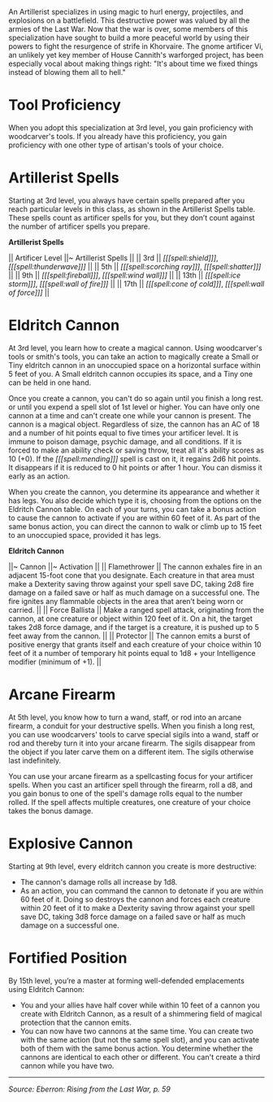 An Artillerist specializes in using magic to hurl energy, projectiles, and explosions on a battlefield. This destructive power was valued by all the armies of the Last War. Now that the war is over, some members of this specialization have sought to build a more peaceful world by using their powers to fight the resurgence of strife in Khorvaire. The gnome artificer Vi, an unlikely yet key member of House Cannith's warforged project, has been especially vocal about making things right: "It's about time we fixed things instead of blowing them all to hell." 

# Tool Proficiency

When you adopt this specialization at 3rd level, you gain proficiency with woodcarver's tools. If you already have this proficiency, you gain proficiency with one other type of artisan's tools of your choice.

# Artillerist Spells

Starting at 3rd level, you always have certain spells prepared after you reach particular levels in this class, as shown in the Artillerist Spells table. These spells count as artificer spells for you, but they don’t count against the number of artificer spells you prepare.

**Artillerist Spells**

|| Artificer Level ||~ Artillerist Spells ||
|| 3rd || _[[[spell:shield]]]_, _[[[spell:thunderwave]]]_ ||
|| 5th || _[[[spell:scorching ray]]]_, _[[[spell:shatter]]]_ ||
|| 9th || _[[[spell:fireball]]]_, _[[[spell:wind wall]]]_ ||
|| 13th || _[[[spell:ice storm]]]_, _[[[spell:wall of fire]]]_ ||
|| 17th || _[[[spell:cone of cold]]]_, _[[[spell:wall of force]]]_ ||

# Eldritch Cannon

At 3rd level, you learn how to create a magical cannon. Using woodcarver's tools or smith's tools, you can take an action to magically create a Small or Tiny eldritch cannon in an unoccupied space on a horizontal surface within 5 feet of you. A Small eldritch cannon occupies its space, and a Tiny one can be held in one hand.

Once you create a cannon, you can't do so again until you finish a long rest. or until you expend a spell slot of 1st level or higher. You can have only one cannon at a time and can't create one while your cannon is present. The cannon is a magical object. Regardless of size, the cannon has an AC of 18 and a number of hit points equal to five times your artificer level. It is immune to poison damage, psychic damage, and all conditions. If it is forced to make an ability check or saving throw, treat all it's ability scores as 10 (+0). If the _[[[spell:mending]]]_ spell is cast on it, it regains 2d6 hit points. It disappears if it is reduced to 0 hit points or after 1 hour. You can dismiss it early as an action.

When you create the cannon, you determine its appearance and whether it has legs. You also decide which type it is, choosing from the options on the Eldritch Cannon table. On each of your turns, you can take a bonus action to cause the cannon to activate if you are within 60 feet of it. As part of the same bonus action, you can direct the cannon to walk or climb up to 15 feet to an unoccupied space, provided it has legs.

**Eldritch Cannon**

||~ Cannon ||~ Activation ||
|| Flamethrower || The cannon exhales fire in an adjacent 15-foot cone that you designate. Each creature in that area must make a Dexterity saving throw against your spell save DC, taking 2d8 fire damage on a failed save or half as much damage on a successful one. The fire ignites any flammable objects in the area that aren’t being worn or carried. ||
|| Force Ballista || Make a ranged spell attack, originating from the cannon, at one creature or object within 120 feet of it. On a hit, the target takes 2d8 force damage, and if the target is a creature, it is pushed up to 5 feet away from the cannon. ||
|| Protector || The cannon emits a burst of positive energy that grants itself and each creature of your choice within 10 feet of it a number of temporary hit points equal to 1d8 + your Intelligence modifier (minimum of +1). ||

# Arcane Firearm

At 5th level, you know how to turn a wand, staff, or rod into an arcane firearm, a conduit for your destructive spells. When you finish a long rest, you can use woodcarvers' tools to carve special sigils into a wand, staff or rod and thereby turn it into your arcane firearm. The sigils disappear from the object if you later carve them on a different item. The sigils otherwise last indefinitely.

You can use your arcane firearm as a spellcasting focus for your artificer spells. When you cast an artificer spell through the firearm, roll a d8, and you gain bonus to one of the spell's damage rolls equal to the number rolled. If the spell affects multiple creatures, one creature of your choice takes the bonus damage.

# Explosive Cannon

Starting at 9th level, every eldritch cannon you create is more destructive:

 * The cannon's damage rolls all increase by 1d8.
 * As an action, you can command the cannon to detonate if you are within 60 feet of it. Doing so destroys the cannon and forces each creature within 20 feet of it to make a Dexterity saving throw against your spell save DC, taking 3d8 force damage on a failed save or half as much damage on a successful one.
 
# Fortified Position

By 15th level, you’re a master at forming well-defended emplacements using Eldritch Cannon:

 * You and your allies have half cover while within 10 feet of a cannon you create with Eldritch Cannon, as a result of a shimmering field of magical protection that the cannon emits.
 * You can now have two cannons at the same time. You can create two with the same action (but not the same spell slot), and you can activate both of them with the same bonus action. You determine whether the cannons are identical to each other or different. You can't create a third cannon while you have two.

----

*Source: Eberron: Rising from the Last War, p. 59*

